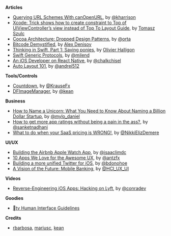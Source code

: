 **Articles**

* [Querying URL Schemes With canOpenURL](http://useyourloaf.com/blog/querying-url-schemes-with-canopenurl.html), by [@kharrison](https://twitter.com/kharrison)
* [Xcode: Trick shows how to create constraint to Top of UIViewController’s view instead of Top To Layout Guide](http://szulctomasz.com/constraint-to-top-instead-of-top-layout-guide/), by [Tomasz Szulc](https://twitter.com/tomkowz)
* [Cocoa Architecture: Dropped Design Patterns](http://artsy.github.io/blog/2015/09/01/Cocoa-Architecture-Dropped-Design-Patterns/), by [@orta](https://twitter.com/orta)
* [Bitcode Demystified](http://lowlevelbits.org/bitcode-demystified/), by [Alex Denisov](https://twitter.com/1101_debian)
* [Thinking in Swift, Part 1: Saving ponies](http://alisoftware.github.io/swift/2015/09/06/thinking-in-swift-1/), by [Olivier Halligon](https://twitter.com/aligatr)
* [Swift Generic Protocols](http://milen.me/writings/swift-generic-protocols/), by [@milend](https://twitter.com/milend)
* [An iOS Developer on React Native](https://medium.com/@chalkchisel/an-ios-developer-on-react-native-1f24786c29f0), by [@chalkchisel](https://twitter.com/chalkchisel)
* [Auto Layout 101](https://www.weheartswift.com/auto-layout-101/), by [@andrei512](https://twitter.com/andrei512)

**Tools/Controls**

* [Countdown](https://github.com/fastlane/countdown), by [@KrauseFx](https://twitter.com/KrauseFx)
* [DFImageManager](https://github.com/kean/DFImageManager), by [@kean](https://twitter.com/a_grebenyuk)

**Business**

* [How to Name a Unicorn: What You Need to Know About Naming a Billion Dollar Startup](https://blog.growth.supply/how-to-name-a-unicorn-what-you-need-to-know-about-naming-a-billion-dollar-startup-e52b12cd7f77), by [@mylo_daniel](https://twitter.com/mylo_daniel)
* [How to get more app ratings without being a pain in the ass?](http://upquire.com/blog/app-ratings-without-being-a-pain/), by [@sanketnadhani](https://twitter.com/sanketnadhani)
* [What to do when your SaaS pricing is WRONG!](https://blog.chartmogul.com/2015/09/what-to-do-when-your-saas-pricing-is-wrong/), by [@NikkiElizDemere](https://twitter.com/NikkiElizDemere)

**UI/UX**

* [Building the Airbnb Apple Watch App](http://nerds.airbnb.com/airbnb-watch/), by [@isaaclimdc](https://twitter.com/isaaclimdc)
* [10 Apps We Love for the Awesome UX](https://blog.growth.supply/10-apps-we-love-for-the-awesome-ux-b57c7ba12053), by [@antzfx](https://twitter.com/antzfx)
* [Building a more unified Twitter for iOS](https://blog.twitter.com/2015/building-a-more-unified-twitter-for-ios), by [@bdonohoe](https://twitter.com/bdonohoe)
* [A Vision of the Future: Mobile Banking](https://medium.com/@HCI_UX_UI/a-vision-of-the-future-af1e11a79122), by [@HCI_UX_UI](https://twitter.com/HCI_UX_UI)

**Videos**

* [Reverse-Engineering iOS Apps: Hacking on Lyft](https://realm.io/news/conrad-kramer-reverse-engineering-ios-apps-lyft/), by [@conradev](https://twitter.com/conradev)

**Goodies**

* [tv Human Interface Guidelines](https://developer.apple.com/tvos/human-interface-guidelines/)

**Credits**

*  [rbarbosa](https://github.com/rbarbosa), [mariusc](https://github.com/mariusc), [kean](https://github.com/kean)
